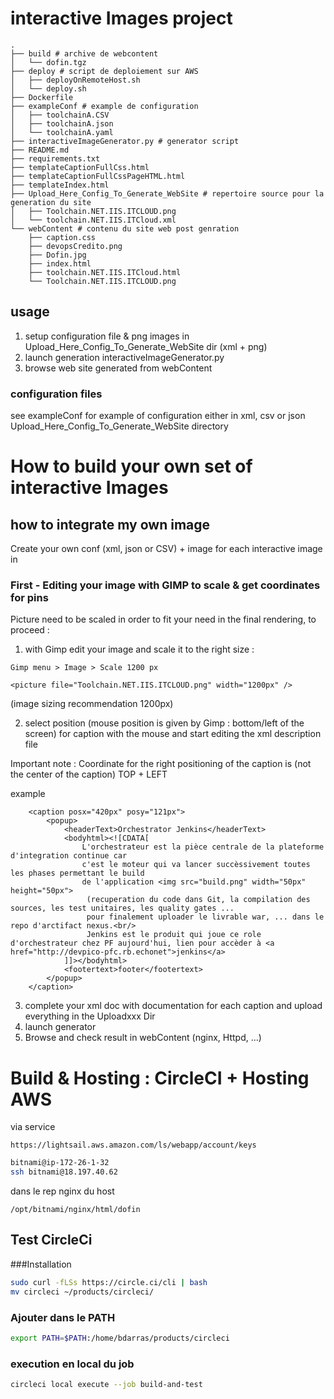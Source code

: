# interactive Images project
```
.
├── build # archive de webcontent
│   └── dofin.tgz
├── deploy # script de deploiement sur AWS
│   ├── deployOnRemoteHost.sh
│   └── deploy.sh
├── Dockerfile
├── exampleConf # example de configuration
│   ├── toolchainA.CSV
│   ├── toolchainA.json
│   └── toolchainA.yaml
├── interactiveImageGenerator.py # generator script
├── README.md
├── requirements.txt
├── templateCaptionFullCss.html
├── templateCaptionFullCssPageHTML.html
├── templateIndex.html
├── Upload_Here_Config_To_Generate_WebSite # repertoire source pour la generation du site
│   ├── Toolchain.NET.IIS.ITCLOUD.png
│   └── toolchain.NET.IIS.ITCloud.xml
└── webContent # contenu du site web post genration
    ├── caption.css
    ├── devopsCredito.png
    ├── Dofin.jpg
    ├── index.html
    ├── toolchain.NET.IIS.ITCloud.html
    └── Toolchain.NET.IIS.ITCLOUD.png

```
## usage
1. setup configuration file & png images in Upload_Here_Config_To_Generate_WebSite dir (xml + png)
2. launch generation interactiveImageGenerator.py
3. browse web site generated from webContent

### configuration files
see exampleConf for example of configuration either in xml, csv or json Upload_Here_Config_To_Generate_WebSite directory

# How to build your own set of interactive Images

## how to integrate my own image 

Create your own conf (xml, json or CSV) + image for each interactive image in 

### First - Editing your image with GIMP to scale & get coordinates for pins

Picture need to be scaled in order to fit your need in the final rendering, to proceed :  

1. with Gimp edit your image and scale it to the right size :

`Gimp menu > Image > Scale 1200 px` 

`<picture file="Toolchain.NET.IIS.ITCLOUD.png" width="1200px" />` 
   
(image sizing recommendation 1200px) 

2. select position (mouse position is given by Gimp : bottom/left of the screen)  for caption with the mouse and start editing the xml description file

Important note : Coordinate for the right positioning of the caption is (not the center of the caption) TOP + LEFT  

example 

```
    <caption posx="420px" posy="121px">
		<popup>
			<headerText>Orchestrator Jenkins</headerText>
			<bodyhtml><![CDATA[
				L'orchestrateur est la pièce centrale de la plateforme d'integration continue car
				c'est le moteur qui va lancer succèssivement toutes les phases permettant le build
				de l'application <img src="build.png" width="50px" height="50px">
				 (recuperation du code dans Git, la compilation des sources, les test unitaires, les quality gates ...
				 pour finalement uploader le livrable war, ... dans le repo d'arctifact nexus.<br/>
				 Jenkins est le produit qui joue ce role d'orchestrateur chez PF aujourd'hui, lien pour accèder à <a href="http://devpico-pfc.rb.echonet">jenkins</a>
			]]></bodyhtml>
			<footertext>footer</footertext>
		</popup>
	</caption>
```

3. complete your xml doc with documentation for each caption and upload everything in the Uploadxxx Dir
4. launch generator
5. Browse and check result in webContent (nginx, Httpd, ...) 

# Build & Hosting : CircleCI + Hosting AWS
via service
```
https://lightsail.aws.amazon.com/ls/webapp/account/keys
```

```bash
bitnami@ip-172-26-1-32
ssh bitnami@18.197.40.62
```

dans le rep nginx du host
```
/opt/bitnami/nginx/html/dofin
```

## Test CircleCi

###Installation
```bash
sudo curl -fLSs https://circle.ci/cli | bash
mv circleci ~/products/circleci/
```

### Ajouter dans le PATH
```bash
export PATH=$PATH:/home/bdarras/products/circleci
```

### execution en local du job
```bash
circleci local execute --job build-and-test
```
